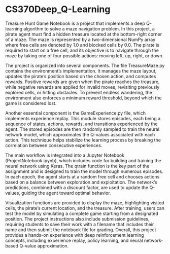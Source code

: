 # CS370Deep_Q-Learning
Treasure Hunt Game Notebook is a project that implements a deep Q-learning algorithm to solve a maze navigation problem. In this project, a pirate agent must find a hidden treasure located at the bottom-right corner of a maze. The maze is represented by a two-dimensional NumPy array where free cells are denoted by 1.0 and blocked cells by 0.0. The pirate is required to start on a free cell, and its objective is to navigate through the maze by taking one of four possible actions: moving left, up, right, or down.

The project is organized into several components. The file TreasureMaze.py contains the environment’s implementation. It manages the maze layout, updates the pirate’s position based on the chosen action, and computes rewards. Positive rewards are given when the pirate reaches the treasure, while negative rewards are applied for invalid moves, revisiting previously explored cells, or hitting obstacles. To prevent endless wandering, the environment also enforces a minimum reward threshold, beyond which the game is considered lost.

Another essential component is the GameExperience.py file, which implements experience replay. This module stores episodes, each being a sequence of states, actions, rewards, and transitions experienced by the agent. The stored episodes are then randomly sampled to train the neural network model, which approximates the Q-values associated with each action. This technique helps stabilize the learning process by breaking the correlation between consecutive experiences.

The main workflow is integrated into a Jupyter Notebook (ProjectNotebook.ipynb), which includes code for building and training the neural network using Keras. The qtrain function is the key part of the assignment and is designed to train the model through numerous episodes. In each epoch, the agent starts at a random free cell and chooses actions based on a balance between exploration and exploitation. The network’s predictions, combined with a discount factor, are used to update the Q-values, guiding the agent toward optimal behavior.

Visualization functions are provided to display the maze, highlighting visited cells, the pirate’s current location, and the treasure. After training, users can test the model by simulating a complete game starting from a designated position. The project instructions also include submission guidelines, requiring students to save their work with a filename that includes their name and then submit the notebook file for grading. Overall, this project provides a hands-on experience with deep reinforcement learning concepts, including experience replay, policy learning, and neural network-based Q-value approximation.
